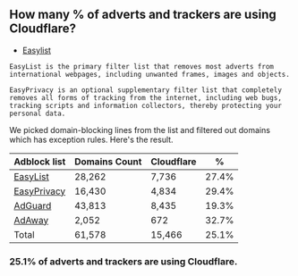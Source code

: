 ## How many % of adverts and trackers are using Cloudflare?


- [Easylist](https://web.archive.org/web/20210516110248/https://easylist.to/)
```
EasyList is the primary filter list that removes most adverts from international webpages, including unwanted frames, images and objects.

EasyPrivacy is an optional supplementary filter list that completely removes all forms of tracking from the internet, including web bugs, tracking scripts and information collectors, thereby protecting your personal data.
```


We picked domain-blocking lines from the list and filtered out domains which has exception rules.
Here's the result.


| Adblock list | Domains Count | Cloudflare | % |
| --- | --- | --- | --- |
| [EasyList](https://easylist.to/easylist/easylist.txt) | 28,262 | 7,736 | 27.4% |
| [EasyPrivacy](https://easylist.to/easylist/easyprivacy.txt) | 16,430 | 4,834 | 29.4% |
| [AdGuard](https://adguardteam.github.io/AdGuardSDNSFilter/Filters/filter.txt) | 43,813 | 8,435 | 19.3% |
| [AdAway](https://raw.githubusercontent.com/AdAway/adaway.github.io/master/hosts.txt) | 2,052 | 672 | 32.7% |
| Total | 61,578 | 15,466 | 25.1% |


### 25.1% of adverts and trackers are using Cloudflare.